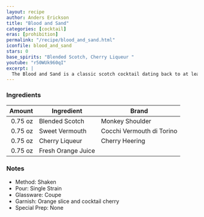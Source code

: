```yaml
---
layout: recipe
author: Anders Erickson
title: "Blood and Sand"
categories: [cocktail]
eras: [prohibition]
permalink: "/recipe/blood_and_sand.html"
iconfile: blood_and_sand
stars: 0
base_spirits: "Blended Scotch, Cherry Liqueur "
youtube: "r50WUk960qI"
excerpt: |
  The Blood and Sand is a classic scotch cocktail dating back to at least 1930. It includes cherry liqueur, sweet vermouth and orange juice.
---
```


### Ingredients

|  Amount | Ingredient         | Brand                     |
| ------: | ------------------ | ------------------------- |
| 0.75 oz | Blended Scotch     | Monkey Shoulder           |
| 0.75 oz | Sweet Vermouth     | Cocchi Vermouth di Torino |
| 0.75 oz | Cherry Liqueur     | Cherry Heering            |
| 0.75 oz | Fresh Orange Juice |

### Notes

- Method: Shaken
- Pour: Single Strain
- Glassware: Coupe
- Garnish: Orange slice and cocktail cherry
- Special Prep: None
